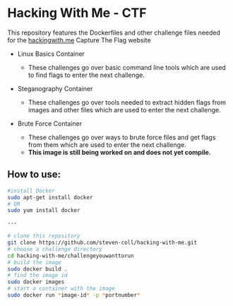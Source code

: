 # Hacking With Me - CTF

This repository features the Dockerfiles and other challenge files 
needed for the [hackingwith.me](hackingwith.me) Capture The Flag website

- Linux Basics Container
  - These challenges go over basic command line tools which are used to find flags to enter the next challenge.
  
- Steganography Container
  - These challenges go over tools needed to extract hidden flags from images and other files which are used to enter the next challenge.

- Brute Force Container
  - These challenges go over ways to brute force files and get flags from them which are used to enter the next challenge.
  - **This image is still being worked on and does not yet compile.**
  
## How to use:

````bash
#install Docker
sudo apt-get install docker
# OR
sudo yum install docker

---

# clone this repository
git clone https://github.com/steven-coll/hacking-with-me.git
# choose a challenge directory
cd hacking-with-me/challengeyouwanttorun
# build the image
sudo docker build .
# find the image id
sudo docker images
# start a container with the image
sudo docker run *image-id* -p *portnumber*
````
